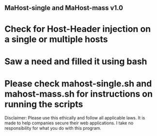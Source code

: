 ## MaHost-single and MaHost-mass v1.0
# Check for Host-Header injection on a single or multiple hosts
# Saw a need and filled it using bash
# Please check mahost-single.sh and mahost-mass.sh for instructions on running the scripts

Disclaimer: Please use this ethically and follow all applicable laws. It is made to help companies secure their web applications. I take no responsibility for what you do with this program.
